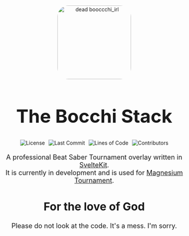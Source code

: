 <div id="container" align="center">
    <img id="logo"
        src="https://user-images.githubusercontent.com/24845326/228433729-c760fbbf-6d3f-43c0-bf72-fc922cbfb1dd.png"
        height="200" alt="dead booccchi_irl" style="border-radius: 15%; height: 200px;">
    <h1 id="title" style="font-size: 50px; font-weight: bold;">The Bocchi Stack</h1>
    <div id="badges"
        style="display: flex; justify-content: center; align-items: center; flex-wrap: wrap; gap: 10px; margin: 20px 0px 20px 0px;">
        <img src="https://img.shields.io/github/license/mgtourney/bocchi" alt="License">
        <img src="https://img.shields.io/github/last-commit/mgtourney/bocchi" alt="Last Commit">
        <img src="https://tokei.rs/b1/github/mgtourney/bocchi" alt="Lines of Code">
        <img src="https://img.shields.io/github/contributors/mgtourney/bocchi" alt="Contributors">
    </div>
    <p id="description" style="font-size: 18px;">
        A professional Beat Saber Tournament overlay written in <a href="https://kit.svelte.dev/">SvelteKit</a>. <br>
        It is currently in development and is used for <a href="https://magnesium.gg/">Magnesium Tournament</a>.
    </p>
    <div id="content" style="text-align: center; ">
        <h2 style="font-size: 30px; font-weight: bold;">For the love of God</h2>
        <p style="font-size: 18px;">
            Please do not look at the code. It's a mess. I'm sorry.<br>
        </p>
    </div>
</div>